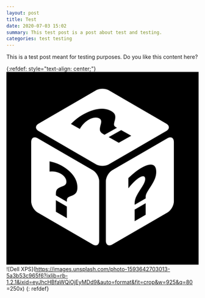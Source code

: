 ```yaml
---
layout: post
title: Test
date: 2020-07-03 15:02
summary: This test post is a post about test and testing.
categories: test testing
---
```


This is a test post meant for testing purposes.
Do you like this content here?

{:refdef: style="text-align: center;"}
![](/_img/piserver/test.png)
![Dell XPS](https://images.unsplash.com/photo-1593642703013-5a3b53c965f6?ixlib=rb-1.2.1&ixid=eyJhcHBfaWQiOjEyMDd9&auto=format&fit=crop&w=925&q=80 =250x)
{: refdef}

